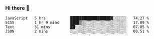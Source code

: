 ### Hi there 👋
<!--START_SECTION:waka-->
```text
JavaScript   5 hrs           ██████████████████▓░░░░░░   74.27 % 
SCSS         1 hr 9 mins     ████▒░░░░░░░░░░░░░░░░░░░░   17.09 % 
Text         31 mins         ██░░░░░░░░░░░░░░░░░░░░░░░   07.85 % 
JSON         2 mins          ░░░░░░░░░░░░░░░░░░░░░░░░░   00.51 % 
```
<!--END_SECTION:waka-->

<!--
**lxd0619/lxd0619** is a ✨ _special_ ✨ repository because its `README.md` (this file) appears on your GitHub profile.

Here are some ideas to get you started:

- 🔭 I’m currently working on ...
- 🌱 I’m currently learning ...
- 👯 I’m looking to collaborate on ...
- 🤔 I’m looking for help with ...
- 💬 Ask me about ...
- 📫 How to reach me: ...
- 😄 Pronouns: ...
- ⚡ Fun fact: ...
-->
